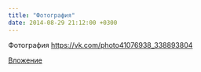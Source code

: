 ```yaml
---
title: "Фотография"
date: 2014-08-29 21:12:00 +0300
---
```


Фотография
https://vk.com/photo41076938_338893804

[Вложение](https://vk.com/photo41076938_338893804)
